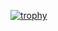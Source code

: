 [![trophy](https://github-profile-trophy.vercel.app/?username=Oenz&theme=onedark)](https://github.com/Oenz/github-profile-trophy)
